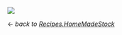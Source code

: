 <div id="wikitext">

<div>

![](http://wiki.tamouse.org?n=uploads.Recipes.HomeMadeStock.simmering-stock-1024.jpg)

</div>

← *back to <span
class="wikiword">[Recipes.HomeMadeStock](http://wiki.tamouse.org?n=Recipes.HomeMadeStock?action=print)</span>*

</div>
